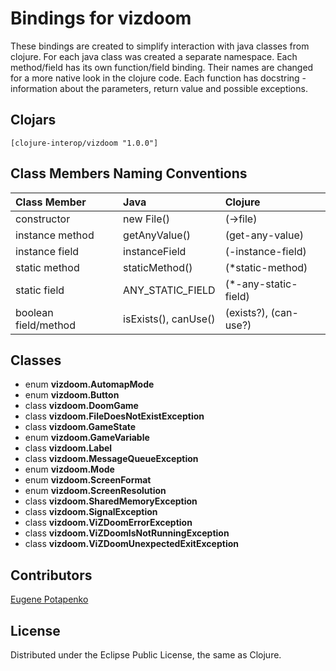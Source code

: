 # Bindings for vizdoom

These bindings are created to simplify interaction with java classes from clojure.
For each java class was created a separate namespace.
Each method/field has its own function/field binding.
Their names are changed for a more native look in the clojure code. Each function has docstring - information about the parameters, return value and possible exceptions.

## Clojars

```
[clojure-interop/vizdoom "1.0.0"]
```

## Class Members Naming Conventions

| Class Member | Java | Clojure |
|:--|:--|:--|
| constructor | new File() | (->file) |
| instance method | getAnyValue() | (get-any-value) |
| instance field | instanceField | (-instance-field) |
| static method | staticMethod() | (*static-method) |
| static field | ANY_STATIC_FIELD | (*-any-static-field) |
| boolean field/method | isExists(), canUse() | (exists?), (can-use?) |

## Classes

- enum **vizdoom.AutomapMode**
- enum **vizdoom.Button**
- class **vizdoom.DoomGame**
- class **vizdoom.FileDoesNotExistException**
- class **vizdoom.GameState**
- enum **vizdoom.GameVariable**
- class **vizdoom.Label**
- class **vizdoom.MessageQueueException**
- enum **vizdoom.Mode**
- enum **vizdoom.ScreenFormat**
- enum **vizdoom.ScreenResolution**
- class **vizdoom.SharedMemoryException**
- class **vizdoom.SignalException**
- class **vizdoom.ViZDoomErrorException**
- class **vizdoom.ViZDoomIsNotRunningException**
- class **vizdoom.ViZDoomUnexpectedExitException**

## Contributors

[Eugene Potapenko](https://github.com/potapenko/)

## License

Distributed under the Eclipse Public License, the same as Clojure.
